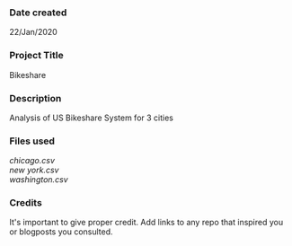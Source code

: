 ### Date created
22/Jan/2020

### Project Title
Bikeshare

### Description
Analysis of US Bikeshare System for 3 cities

### Files used
*chicago.csv*\
*new york.csv*\
*washington.csv*


### Credits
It's important to give proper credit. Add links to any repo that inspired you or blogposts you consulted.
